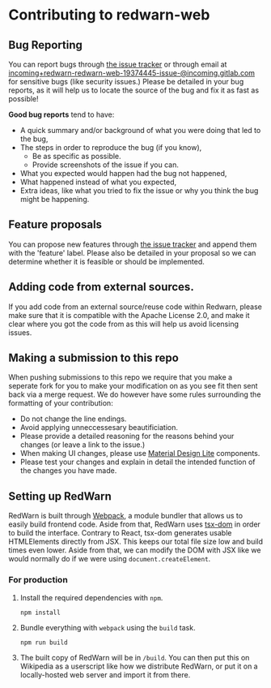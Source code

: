 # Contributing to redwarn-web

## Bug Reporting

You can report bugs through [the issue tracker](https://gitlab.com/redwarn/redwarn-web/-/issues) or through email at [incoming+redwarn-redwarn-web-19374445-issue-@incoming.gitlab.com](mailto:incoming+redwarn-redwarn-web-19374445-issue-@incoming.gitlab.com) for sensitive bugs (like security issues.) Please be detailed in your bug reports, as it will help us to locate the source of the bug and fix it as fast as possible!

**Good bug reports** tend to have:

-   A quick summary and/or background of what you were doing that led to the bug,
-   The steps in order to reproduce the bug (if you know),
    -   Be as specific as possible.
    -   Provide screenshots of the issue if you can.
-   What you expected would happen had the bug not happened,
-   What happened instead of what you expected,
-   Extra ideas, like what you tried to fix the issue or why you think the bug might be happening.

## Feature proposals

You can propose new features through [the issue tracker](https://gitlab.com/redwarn/redwarn-web/-/issues) and append them with the 'feature' label. Please also be detailed in your proposal so we can determine whether it is feasible or should be implemented.

## Adding code from external sources.

If you add code from an external source/reuse code within Redwarn, please make sure that it is compatible with the Apache License 2.0, and make it clear where you got the code from as this will help us avoid licensing issues.

## Making a submission to this repo

When pushing submissions to this repo we require that you make a seperate fork for you to make your modification on as you see fit then sent back via a merge request. We do however have some rules surrounding the formatting of your contribution:

-   Do not change the line endings.
-   Avoid applying unneccessesary beautificiation.
-   Please provide a detailed reasoning for the reasons behind your changes (or leave a link to the issue.)
-   When making UI changes, please use [Material Design Lite](https://getmdl.io) components.
-   Please test your changes and explain in detail the intended function of the changes you have made.

## Setting up RedWarn

RedWarn is built through [Webpack](https://webpack.js.org), a module bundler that allows us to easily build frontend code. Aside from that, RedWarn uses [tsx-dom](https://github.com/Lusito/tsx-dom) in order to build the interface. Contrary to React, tsx-dom generates usable HTMLElements directly from JSX. This keeps our total file size low and build times even lower. Aside from that, we can modify the DOM with JSX like we would normally do if we were using `document.createElement`.

### For production

1. Install the required dependencies with `npm`.
    ```shell script
    npm install
    ```
2. Bundle everything with `webpack` using the `build` task.
    ```shell script
    npm run build
    ```
3. The built copy of RedWarn will be in `/build`. You can then put this on Wikipedia as a userscript like how we distribute RedWarn, or put it on a locally-hosted web server and import it from there.

